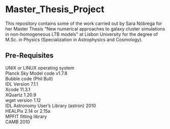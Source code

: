 # Master_Thesis_Project

This repository contains some of the work carried out by Sara Nóbrega for her Master Thesis "New numerical approaches to galaxy cluster simulations in non-homogeneous LTB models" at Lisbon University for the degree of M.Sc. in Physics (Specialization in Astrophysics and Cosmology).

## Pre-Requisites 

UNIX or LINUX operating system <br/>
Planck Sky Model code v1.7.8 <br/>
Bubble code (Phil Bull) <br/>
IDL Version 7.1.1 <br/>
Xcode 11.3.1  <br/>
XQuartz 1.20.9  <br/>
wget version 1.12 <br/>
IDL Astronomy User’s Library (astron) 2010 <br/>
HEALPix 2.14 or 2.15a <br/>
MPFIT fitting library <br/>
CAMB 2010
